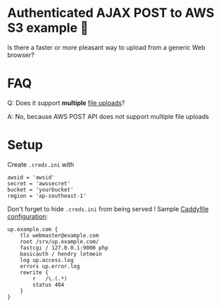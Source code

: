 # Authenticated AJAX POST to AWS S3 example 🙌

Is there a faster or more pleasant way to upload from a generic Web browser?

# FAQ

Q: Does it support **multiple** [file uploads](https://html.spec.whatwg.org/multipage/forms.html#file-upload-state-(type=file))?

A: No, because AWS POST API does not support multiple file uploads

# Setup

Create `.creds.ini` with

	awsid = 'awsid'
	secret = 'awssecret'
	bucket = 'yourbucket'
	region = 'ap-southeast-1'

Don't forget to hide `.creds.ini` from being served ! Sample [Caddyfile configuration](https://caddyserver.com/):

	up.example.com {
		tls webmaster@example.com
		root /srv/up.example.com/
		fastcgi / 127.0.0.1:9000 php
		basicauth / hendry letmein
		log up.access.log
		errors up.error.log
		rewrite {
			r   /\.(.*)
			status 404
		}
	}

